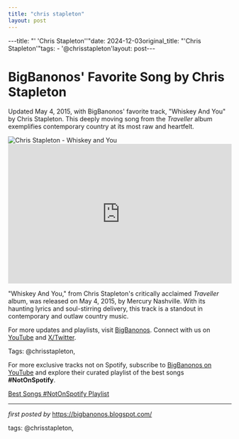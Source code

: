 ```yaml
---
title: "chris stapleton"
layout: post
---
```

---title: "' 'Chris Stapleton''"date: 2024-12-03original_title: "'Chris Stapleton'"tags:  - '@chrisstapleton'layout: post---<!-- Post Title --><h1 >BigBanonos' Favorite Song by Chris Stapleton</h1> <!-- Introductory Text --><p >Updated May 4, 2015, with BigBanonos' favorite track, "Whiskey And You" by Chris Stapleton. This deeply moving song from the *Traveller* album exemplifies contemporary country at its most raw and heartfelt.</p> <!-- Featured Image --><div > <img src="https://hips.hearstapps.com/hmg-prod/images/chris-stapleton-1540851181.jpg" alt="Chris Stapleton - Whiskey and You" /></div> <!-- YouTube Video Embed --><div > <iframe width="100%" height="315" src="https://www.youtube.com/embed/z2uPKDXS8BA" title="Chris Stapleton - Whiskey and You" frameborder="0" allow="accelerometer; autoplay; clipboard-write; encrypted-media; gyroscope; picture-in-picture; web-share" referrerpolicy="strict-origin-when-cross-origin" allowfullscreen></iframe></div> <!-- Song Information --><div > <p>"Whiskey And You," from Chris Stapleton's critically acclaimed *Traveller* album, was released on May 4, 2015, by Mercury Nashville. With its haunting lyrics and soul-stirring delivery, this track is a standout in contemporary and outlaw country music.</p></div> <!-- Footer Links --><div > <p>For more updates and playlists, visit <a href="https://bigbanonos.blogspot.com/" target="_blank">BigBanonos</a>. Connect with us on <a href="https://www.youtube.com/@BigBanonos" target="_blank">YouTube</a> and <a href="https://x.com/bigbanonos" target="_blank">X/Twitter</a>.</p></div> <!-- Tags --><p >Tags: @chrisstapleton,</p><!--Subscribe and Playlist Links--><div>    <p>For more exclusive tracks not on Spotify, subscribe to <a href="https://www.youtube.com/@BigBanonos" target="_blank">BigBanonos on YouTube</a> and explore their curated playlist of the best songs <strong>#NotOnSpotify</strong>.</p>    <p><a href="https://www.youtube.com/playlist?list=PLtuNtuTatqI0kFahUCbtbfenC_ET5O_tr" target="_blank">Best Songs #NotOnSpotify Playlist<br /></a></p></div><hr /><p><em>first posted by</em> <a href="https://bigbanonos.blogspot.com/" rel="noopener" target="_new">https://bigbanonos.blogspot.com/</a></p><p>tags: @chrisstapleton,</p>